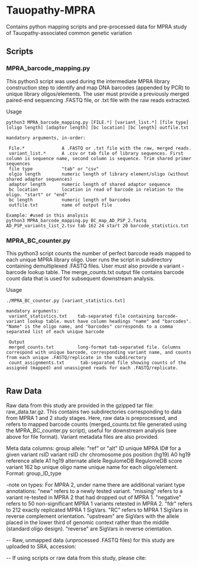 # Tauopathy-MPRA
Contains python mapping scripts and pre-processed data for MPRA study of Tauopathy-associated common genetic variation

## Scripts

### MPRA_barcode_mapping.py

This python3 script was used during the intermediate MPRA library construction step to identify and map DNA barcodes (appended by PCR) to unique library oligos/elements. The user must provide a previously merged paired-end sequencing .FASTQ file, or .txt file with the raw reads extracted.

Usage
```
python3 MPRA_barcode_mapping.py [FILE.*] [variant_list.*] [file type] [oligo length] [adaptor length] [bc location] [bc length] outfile.txt

mandatory arguments, in-order:

 File.*              A .FASTQ or .txt file with the raw, merged reads.
 variant_list.*      A .csv or tab file of library sequences. First column is sequence name, second column is sequence. Trim shared primer sequences
 file type           "tab" or "csv"
 olgio length        numeric length of library element/oligo (without shared adaptor sequences)
 adaptor length      numeric length of shared adaptor sequence
 bc location         location in read of barcode in relation to the oligo. "start" or "end"
 bc length           numeric length of barcodes
 outfile.txt         name of output file

Example: #used in this analysis
python3 MPRA_barcode_mapping.py BC_map_AD_PSP_2.fastq AD_PSP_variants_list_2.tsv tab 162 24 start 20 barcode_statistics.txt

```

### MPRA_BC_counter.py
This python3 script counts the number of perfect barcode reads mapped to each unique MPRA library oligo. User runs the script in subdirectory containing demultiplexed .FASTQ files. User must also provide a variant - barcode lookup table. The merge_counts.txt output file contains barcode count data that is used for subsequent downstream analysis. 

Usage

```
./MPRA_BC_counter.py [variant_statistics.txt]

mandatory arguments:
 variant_statistics.txt    tab-separated file containing barcode-variant lookup table. must have column headings "name" and "barcodes". "Name" is the oligo name, and "barcodes" corresponds to a comma separated list of each unique barcode
 
 Output
 merged_counts.txt         long-format tab-separated file. Columns correspond with unique barcode, corresponding variant name, and counts from each unique .FASTQ/replicate in the subdirectory
 count_assignments.txt      tab-separated file showing counts of the assigned (mapped) and unassigned reads for each .FASTQ/replicate.
 
 ```

## Raw Data
Raw data from this study are provided in the gzipped tar file: raw_data.tar.gz. This contains two subdirectories corresponding to data from MPRA 1 and 2 study stages. Here, raw data is preprocessed, and refers to mapped barcode counts (merged_counts.txt file generated using the MPRA_BC_counter.py script), useful for downstream analysis (see above for file format). Variant metadata files are also provided.

Meta data columns:
 group          allele: "ref" or "alt"
 ID             unique MPRA ID# for a given variant
 rsID           variant rsID
 chr            chromosome
 pos            position (hg19)
 A0             hg19 reference allele
 A1             hg19 alternate allele
 RegulomeDB     RegulomeDB score 
 variant        162 bp unique oligo
 name           unique name for each oligo/element. Format: group_ID_type
 
 -note on types: For MPRA 2, under name there are additional variant type annotations: 
    "new" refers to a newly tested variant. 
    "missing" refers to a variant re-tested in MPRA 2 that had dropped out of MPRA 1. 
    "negative" refers to 50 non-significant MPRA 1 variants retested in MPRA 2. 
    "fdr" refers to 212 exactly replicated MPRA 1 SigVars. 
    "RC" refers to MPRA 1 SigVars in reverse complement orientation. 
    "upstream" are SigVars with the allele placed in the lower third of genomic context rather than the middle (standard oligo design). 
    "reverse" are SigVars in reverse orientation.
    
-- Raw, unmapped data (unprocessed .FASTQ files) for this study are uploaded to SRA, accession: 

-- If using scripts or raw data from this study, please cite:
